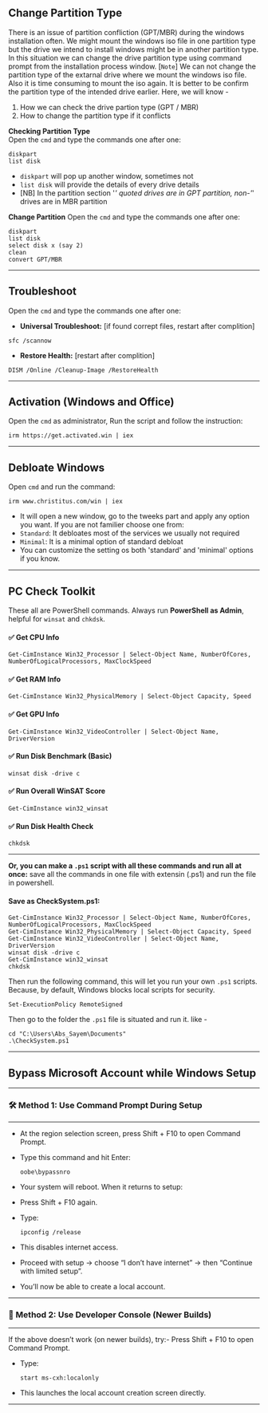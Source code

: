 ## **Change Partition Type**
There is an issue of partition confliction (GPT/MBR) during the windows installation often. We might mount the windows iso file in one partition type but the drive we intend to install windows might be in another partition type. In this situation we can change the drive partition type using command prompt from the installation process window. [`Note`] We can not change the partition type of the extarnal drive where we mount the windows iso file. Also it is time consuming to mount the iso again. It is better to be confirm the partition type of the intended drive earlier. Here, we will know - <br>
1. How we can check the drive partion type (GPT / MBR) <br>
2. How to change the partition type if it conflicts

**Checking Partition Type**<br>
Open the `cmd` and type the commands one after one: 
```
diskpart 
list disk
```
* `diskpart` will pop up another window, sometimes not
* `list disk` will provide the details of every drive details
* [NB] In the partition section '*' quoted drives are in GPT partition, non-'*' drives are in MBR partition

**Change Partition**
Open the `cmd` and type the commands one after one:
```
diskpart
list disk
select disk x (say 2) 
clean
convert GPT/MBR
```
---

## **Troubleshoot**
Open the `cmd` and type the commands one after one:
* **Universal Troubleshoot:** [if found corrept files, restart after complition]
```
sfc /scannow
```
* **Restore Health:** [restart after complition]
```
DISM /Online /Cleanup-Image /RestoreHealth
```
---

## **Activation (Windows and Office)**
Open the `cmd` as administrator, Run the script and follow the instruction:
```
irm https://get.activated.win | iex
```
---

## **Debloate Windows**
Open `cmd` and run the command:
```
irm www.christitus.com/win | iex
```
* It will open a new window, go to the tweeks part and apply any option you want. If you are not familier choose one from:
* `Standard`: It debloates most of the services we usually not required
* `Minimal`: It is a minimal option of standard debloat
* You can customize the setting os both 'standard' and 'minimal' options if you know.

---

## **PC Check Toolkit**
These all are PowerShell commands. Always run **PowerShell as Admin**, helpful for `winsat` and `chkdsk`.

#### ✅ Get CPU Info
```
Get-CimInstance Win32_Processor | Select-Object Name, NumberOfCores, NumberOfLogicalProcessors, MaxClockSpeed
```
#### ✅ Get RAM Info
```
Get-CimInstance Win32_PhysicalMemory | Select-Object Capacity, Speed
```
#### ✅ Get GPU Info
```
Get-CimInstance Win32_VideoController | Select-Object Name, DriverVersion
```
#### ✅ Run Disk Benchmark (Basic)
```
winsat disk -drive c
```
#### ✅ Run Overall WinSAT Score
```
Get-CimInstance win32_winsat
```
#### ✅ Run Disk Health Check
```
chkdsk
```
---

**Or, you can make a `.ps1` script with all these commands and run all at once:** save all the commands in one file with extensin (.ps1) and run the file in powershell.

#### Save as CheckSystem.ps1:
```
Get-CimInstance Win32_Processor | Select-Object Name, NumberOfCores, NumberOfLogicalProcessors, MaxClockSpeed
Get-CimInstance Win32_PhysicalMemory | Select-Object Capacity, Speed
Get-CimInstance Win32_VideoController | Select-Object Name, DriverVersion
winsat disk -drive c
Get-CimInstance win32_winsat
chkdsk
```
Then run the following command, this will let you run your own `.ps1` scripts. Because, by default, Windows blocks local scripts for security.
```
Set-ExecutionPolicy RemoteSigned
```
Then go to the folder the `.ps1` file is situated and run it. like -
```
cd "C:\Users\Abs_Sayem\Documents"
.\CheckSystem.ps1
```
---

## **Bypass Microsoft Account while Windows Setup**
---

### **🛠️ Method 1: Use Command Prompt During Setup**
---
- At the region selection screen, press Shift + F10 to open Command Prompt.
- Type this command and hit Enter:

    ```
    oobe\bypassnro
    ```

- Your system will reboot. When it returns to setup:
- Press Shift + F10 again.
- Type:

    ```
    ipconfig /release
    ```

- This disables internet access.
- Proceed with setup → choose “I don’t have internet” → then “Continue with limited setup”.
- You’ll now be able to create a local account.
---

### **🧪 Method 2: Use Developer Console (Newer Builds)**
---
If the above doesn’t work (on newer builds), try:- Press Shift + F10 to open Command Prompt.
- Type:

    ```
    start ms-cxh:localonly
    ```

- This launches the local account creation screen directly.
---